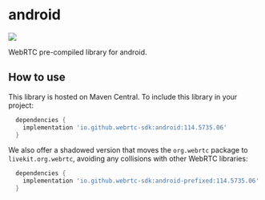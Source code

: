 # android

![](https://maven-badges.herokuapp.com/maven-central/io.github.webrtc-sdk/android/badge.svg)

WebRTC pre-compiled library for android.

## How to use

This library is hosted on Maven Central. To include this library in your project:

```gradle
  dependencies {
    implementation 'io.github.webrtc-sdk:android:114.5735.06'
  }
```

We also offer a shadowed version that moves the `org.webrtc` package to `livekit.org.webrtc`,
avoiding any collisions with other WebRTC libraries:

```gradle
  dependencies {
    implementation 'io.github.webrtc-sdk:android-prefixed:114.5735.06'
  }
```